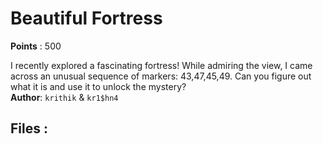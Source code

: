 # Beautiful Fortress
**Points** : 500

I recently explored a fascinating fortress! While admiring the view, I came across an unusual sequence of markers: 43,47,45,49. Can you figure out what it is and use it to unlock the mystery?<br><b>Author</b>:  `krithik` & `kr1$hn4`

## Files : 
